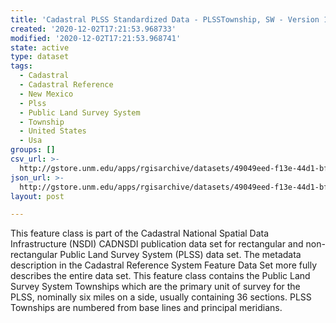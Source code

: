 ```yaml
---
title: 'Cadastral PLSS Standardized Data - PLSSTownship, SW - Version 1.1'
created: '2020-12-02T17:21:53.968733'
modified: '2020-12-02T17:21:53.968741'
state: active
type: dataset
tags:
  - Cadastral
  - Cadastral Reference
  - New Mexico
  - Plss
  - Public Land Survey System
  - Township
  - United States
  - Usa
groups: []
csv_url: >-
  http://gstore.unm.edu/apps/rgisarchive/datasets/49049eed-f13e-44d1-bfc9-390101c417d1/PLSSTownship_SW.derived.csv
json_url: >-
  http://gstore.unm.edu/apps/rgisarchive/datasets/49049eed-f13e-44d1-bfc9-390101c417d1/PLSSTownship_SW.derived.json
layout: post

---
```

 This feature class is part of the Cadastral National Spatial Data
                Infrastructure (NSDI) CADNSDI publication data set for rectangular and
                non-rectangular Public Land Survey System (PLSS) data set. The metadata description
                in the Cadastral Reference System Feature Data Set more fully describes the entire
                data set. This feature class contains the Public Land Survey System Townships which
                are the primary unit of survey for the PLSS, nominally six miles on a side, usually
                containing 36 sections. PLSS Townships are numbered from base lines and principal
                meridians. 
